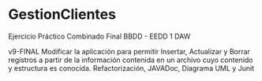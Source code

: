 # GestionClientes
Ejercicio Práctico Combinado Final BBDD - EEDD 1 DAW

v9-FINAL Modificar la aplicación para permitir Insertar, Actualizar y Borrar registros a partir de la  información  contenida  en  un  archivo  cuyo  contenido  y  estructura  es  conocida. Refactorización, JAVADoc, Diagrama UML y Junit
